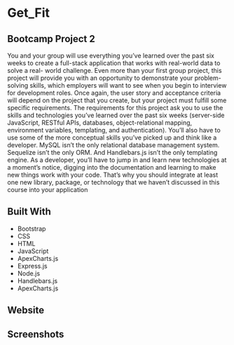 # Get_Fit
## Bootcamp Project 2
You and your group will use everything you’ve learned over the past six weeks to create a full-stack application that works with real-world data to solve a real-
world challenge. Even more than your first group project, this project will provide you with an opportunity to demonstrate your problem-solving skills, which 
employers will want to see when you begin to interview for development roles. Once again, the user story and acceptance criteria will depend on the project that you 
create, but your project must fulfill some specific requirements.
The requirements for this project ask you to use the skills and technologies you’ve learned over the past six weeks (server-side JavaScript, RESTful APIs, 
databases, object-relational mapping, environment variables, templating, and authentication).
You’ll also have to use some of the more conceptual skills you’ve picked up and think like a developer. MySQL isn’t the only relational database management system. 
Sequelize isn’t the only ORM. And Handlebars.js isn’t the only templating engine. As a developer, you’ll have to jump in and learn new technologies at a moment’s 
notice, digging into the documentation and learning to make new things work with your code. That’s why you should integrate at least one new library, package, or 
technology that we haven’t discussed in this course into your application
## Built With
* Bootstrap
* CSS
* HTML
* JavaScript
* ApexCharts.js
* Express.js
* Node.js
* Handlebars.js
* ApexCharts.js
## Website
## Screenshots
